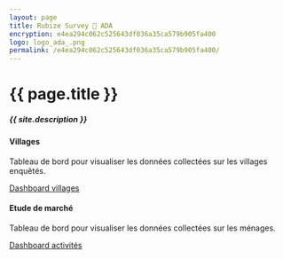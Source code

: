 ```yaml
---
layout: page
title: Rubize Survey 🔎 ADA
encryption: e4ea294c062c525643df036a35ca579b905fa400
logo: logo_ada_.png
permalink: /e4ea294c062c525643df036a35ca579b905fa400/
---
```


<h1>{{ page.title }}</h1>
<h5 class="font-weight-light text-secondary">{{ site.description }}</h5>

<div class="row mt-5">

  <div class="col-12 col-sm-6">
    <div class="card h-100">
      <div class="card-body">
        <h4 class="card-title">Villages</h4>
        <p class="card-text text-secondary">Tableau de bord pour visualiser les données collectées sur les villages enquêtés.</p>
        <a href="{{site.baseurl}}{{page.permalink}}dashboard-villages" class="btn btn-primary">Dashboard villages</a>
      </div>
    </div>
  </div>

  <div class="col-12 col-sm-6">
    <div class="card h-100">
      <div class="card-body">
        <h4 class="card-title">Etude de marché</h4>
        <p class="card-text text-secondary">Tableau de bord pour visualiser les données collectées sur les ménages.</p>
        <a href="{{site.baseurl}}{{page.permalink}}dashboard-activity" class="btn btn-primary">Dashboard activités</a>
      </div>
    </div>
  </div>

</div>
